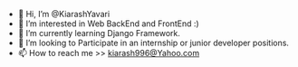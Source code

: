 - 👋 Hi, I’m @KiarashYavari
- 👀 I’m interested in Web BackEnd and FrontEnd :)
- 🌱 I’m currently learning Django Framework.
- 💞️ I’m looking to Participate in an internship or junior developer positions.
- 📫 How to reach me >> kiarash996@Yahoo.com

<!---
KiarashYavari/KiarashYavari is a ✨ special ✨ repository because its `README.md` (this file) appears on your GitHub profile.
You can click the Preview link to take a look at your changes.
--->
